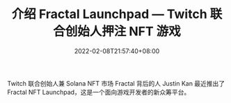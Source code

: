 ﻿---
title: "介绍 Fractal Launchpad — Twitch 联合创始人押注 NFT 游戏"
date: 2022-02-08T21:57:40+08:00
lastmod: 2022-02-08T16:45:40+08:00
draft: false
authors: ["Glorious"]
description: "Twitch 联合创始人兼 Solana NFT 市场 Fractal 背后的人 Justin Kan 最近推出了 Fractal NFT Launchpad，这是一个面向游戏开发者的新众筹平台。"
featuredImage: "introducing-the-fractal-launchpad-twitch-co-founders-bet-on-nft-gaming.png"
tags: ["Virtual World","虚拟世界","Play to Earn"]
categories: ["news"]
news: ["虚拟世界"]
weight: 
lightgallery: true
pinned: false
recommend: false
recommend1: false
---

Twitch 联合创始人兼 Solana NFT 市场 Fractal 背后的人 Justin Kan 最近推出了 Fractal NFT Launchpad，这是一个面向游戏开发者的新众筹平台。

<!--more-->

